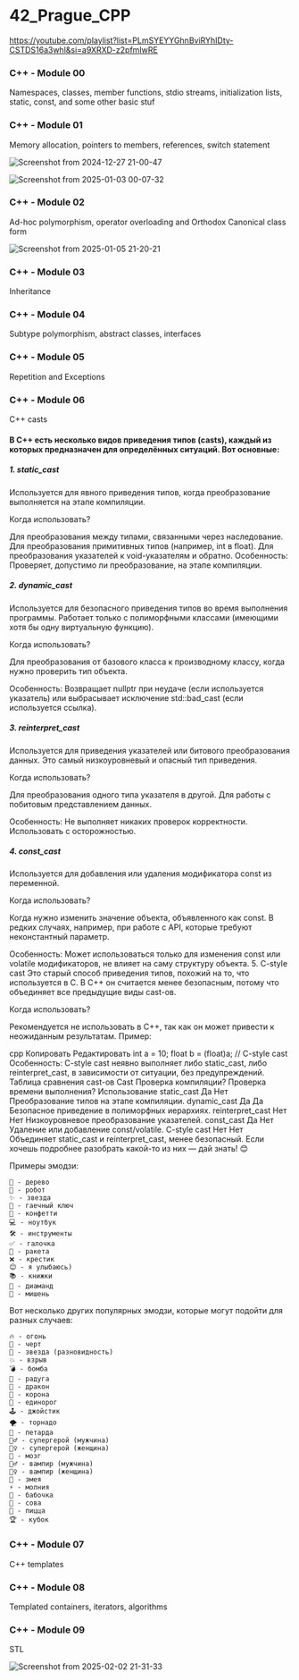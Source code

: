 # 42_Prague_CPP


https://youtube.com/playlist?list=PLmSYEYYGhnBviRYhIDty-CSTDS16a3whl&si=a9XRXD-z2pfmIwRE


### C++ - Module 00

Namespaces, classes, member functions, stdio streams, initialization lists, static, const, and some other basic stuf


### C++ - Module 01

Memory allocation, pointers to members, references, switch statement


![Screenshot from 2024-12-27 21-00-47](https://github.com/user-attachments/assets/c685a550-5955-4b68-985d-322a91584afa)


![Screenshot from 2025-01-03 00-07-32](https://github.com/user-attachments/assets/1302d0ab-b29d-477c-af81-baeeed193fbd)


### C++ - Module 02

Ad-hoc polymorphism, operator overloading and Orthodox Canonical class form


![Screenshot from 2025-01-05 21-20-21](https://github.com/user-attachments/assets/dd989ee8-e368-4312-b007-92bf14eecefb)


### C++ - Module 03

Inheritance

### C++ - Module 04

Subtype polymorphism, abstract classes, interfaces

### C++ - Module 05

Repetition and Exceptions

### C++ - Module 06

C++ casts

#### В C++ есть несколько видов приведения типов (casts), каждый из которых предназначен для определённых ситуаций. Вот основные:

##### 1. static_cast

Используется для явного приведения типов, когда преобразование выполняется на этапе компиляции.

Когда использовать?

Для преобразования между типами, связанными через наследование.
Для преобразования примитивных типов (например, int в float).
Для преобразования указателей к void-указателям и обратно.
Особенность: Проверяет, допустимо ли преобразование, на этапе компиляции.

##### 2. dynamic_cast

Используется для безопасного приведения типов во время выполнения программы. Работает только с полиморфными классами (имеющими хотя бы одну виртуальную функцию).

Когда использовать?

Для преобразования от базового класса к производному классу, когда нужно проверить тип объекта.

Особенность: Возвращает nullptr при неудаче (если используется указатель) или выбрасывает исключение std::bad_cast (если используется ссылка).

##### 3. reinterpret_cast

Используется для приведения указателей или битового преобразования данных. Это самый низкоуровневый и опасный тип приведения.

Когда использовать?

Для преобразования одного типа указателя в другой.
Для работы с побитовым представлением данных.

Особенность: Не выполняет никаких проверок корректности. Использовать с осторожностью.

##### 4. const_cast

Используется для добавления или удаления модификатора const из переменной.

Когда использовать?

Когда нужно изменить значение объекта, объявленного как const.
В редких случаях, например, при работе с API, которые требуют неконстантный параметр.

Особенность: Может использоваться только для изменения const или volatile модификаторов, не влияет на саму структуру объекта.
5. C-style cast
Это старый способ приведения типов, похожий на то, что используется в C. В C++ он считается менее безопасным, потому что объединяет все предыдущие виды cast-ов.

Когда использовать?

Рекомендуется не использовать в C++, так как он может привести к неожиданным результатам.
Пример:

cpp
Копировать
Редактировать
int a = 10;
float b = (float)a; // C-style cast
Особенность: C-style cast неявно выполняет либо static_cast, либо reinterpret_cast, в зависимости от ситуации, без предупреждений.
Таблица сравнения cast-ов
Cast	Проверка компиляции?	Проверка времени выполнения?	Использование
static_cast	Да	Нет	Преобразование типов на этапе компиляции.
dynamic_cast	Да	Да	Безопасное приведение в полиморфных иерархиях.
reinterpret_cast	Нет	Нет	Низкоуровневое преобразование указателей.
const_cast	Да	Нет	Удаление или добавление const/volatile.
C-style cast	Нет	Нет	Объединяет static_cast и reinterpret_cast, менее безопасный.
Если хочешь подробнее разобрать какой-то из них — дай знать! 😊

Примеры эмодзи:

    🌳 - дерево
    🤖 - робот
    ✨ - звезда
    🔧 - гаечный ключ
    🎉 - конфетти
    💻 - ноутбук
    🛠️ - инструменты
    ✅ - галочка
    🚀 - ракета
    ❌ - крестик
    😊 - я улыбаюсь)
    📚 - книжки
    💎 - диаманд
    🎯 - мишень

Вот несколько других популярных эмодзи, которые могут подойти для разных случаев:

    🔥 - огонь
    👿 - черт
    🌟 - звезда (разновидность)
    💥 - взрыв
    💣 - бомба
    🌈 - радуга
    🐉 - дракон
    👑 - корона
    🦄 - единорог
    🕹️ - джойстик
    🌪️ - торнадо
    🧨 - петарда
    🦸‍♂️ - супергерой (мужчина)
    🦸‍♀️ - супергерой (женщина)
    🧠 - мозг
    🧛‍♂️ - вампир (мужчина)
    🧛‍♀️ - вампир (женщина)
    🐍 - змея
    ⚡ - молния
    🦋 - бабочка
    🦉 - сова
    🍕 - пицца
    🏆 - кубок


### C++ - Module 07

C++ templates

### C++ - Module 08

Templated containers, iterators, algorithms

### C++ - Module 09

STL


![Screenshot from 2025-02-02 21-31-33](https://github.com/user-attachments/assets/5c3b2aea-800c-4f2d-89e0-0d802f769e0e)

